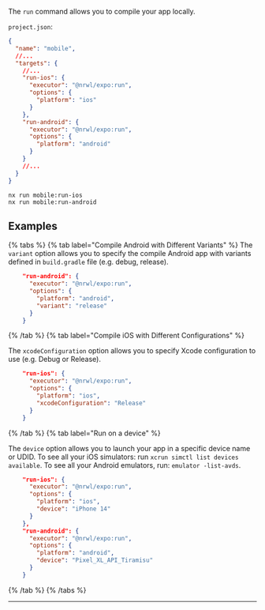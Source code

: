 The `run` command allows you to compile your app locally.

`project.json`:

```json
{
  "name": "mobile",
  //...
  "targets": {
    //...
    "run-ios": {
      "executor": "@nrwl/expo:run",
      "options": {
        "platform": "ios"
      }
    },
    "run-android": {
      "executor": "@nrwl/expo:run",
      "options": {
        "platform": "android"
      }
    }
    //...
  }
}
```

```shell
nx run mobile:run-ios
nx run mobile:run-android
```

## Examples

{% tabs %}
{% tab label="Compile Android with Different Variants" %}
The `variant` option allows you to specify the compile Android app with variants defined in `build.gradle` file (e.g. debug, release).

```json
    "run-android": {
      "executor": "@nrwl/expo:run",
      "options": {
        "platform": "android",
        "variant": "release"
      }
    }
```

{% /tab %}
{% tab label="Compile iOS with Different Configurations" %}

The `xcodeConfiguration` option allows you to specify Xcode configuration to use (e.g. Debug or Release).

```json
    "run-ios": {
      "executor": "@nrwl/expo:run",
      "options": {
        "platform": "ios",
        "xcodeConfiguration": "Release"
      }
    }
```

{% /tab %}
{% tab label="Run on a device" %}

The `device` option allows you to launch your app in a specific device name or UDID.
To see all your iOS simulators: run `xcrun simctl list devices available`.
To see all your Android emulators, run: `emulator -list-avds`.

```json
    "run-ios": {
      "executor": "@nrwl/expo:run",
      "options": {
        "platform": "ios",
        "device": "iPhone 14"
      }
    },
    "run-android": {
      "executor": "@nrwl/expo:run",
      "options": {
        "platform": "android",
        "device": "Pixel_XL_API_Tiramisu"
      }
    }
```

{% /tab %}
{% /tabs %}

---

